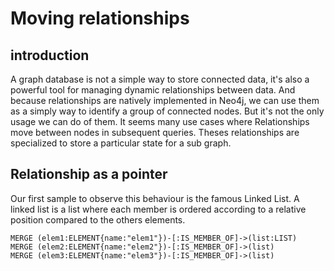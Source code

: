# Moving relationships

## introduction

A graph database is not a simple way to store connected data, it's also a powerful tool for managing dynamic relationships between data. 
And because relationships are natively implemented in Neo4j, we can use them as a simply way to identify a group of connected nodes. But it's not the only usage we can do of them.
It seems many use cases where Relationships move between nodes in subsequent queries. Theses relationships are specialized to store a particular state for a sub graph. 

## Relationship as a pointer

Our first sample to observe this behaviour is the famous Linked List. A linked list is a list where each member is ordered according to a relative position compared to the others elements.

    MERGE (elem1:ELEMENT{name:"elem1"})-[:IS_MEMBER_OF]->(list:LIST)
    MERGE (elem2:ELEMENT{name:"elem2"})-[:IS_MEMBER_OF]->(list)
    MERGE (elem3:ELEMENT{name:"elem3"})-[:IS_MEMBER_OF]->(list)


